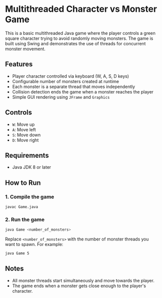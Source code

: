 # Multithreaded Character vs Monster Game

This is a basic multithreaded Java game where the player controls a green square character trying to avoid randomly moving monsters. The game is built using Swing and demonstrates the use of threads for concurrent monster movement.

## Features

- Player character controlled via keyboard (W, A, S, D keys)
- Configurable number of monsters created at runtime
- Each monster is a separate thread that moves independently
- Collision detection ends the game when a monster reaches the player
- Simple GUI rendering using `JFrame` and `Graphics`

## Controls

- `W`: Move up  
- `A`: Move left  
- `S`: Move down  
- `D`: Move right  

## Requirements

- Java JDK 8 or later

## How to Run

### 1. Compile the game

```bash
javac Game.java
```

### 2. Run the game

```bash
java Game <number_of_monsters>
```

Replace `<number_of_monsters>` with the number of monster threads you want to spawn. For example:

```bash
java Game 5
```

## Notes

- All monster threads start simultaneously and move towards the player.
- The game ends when a monster gets close enough to the player's character.
